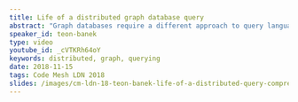 ```yaml
---
title: Life of a distributed graph database query
abstract: "Graph databases require a different approach to query language design. This is a complex problem in itself. On top of that, we would like to support querying a distributed graph database. This talk describes the life of a query in Memgraph. Follow the process from reading a query as a character string, through planning query operations for distributed execution and finally to the execution itself."
speaker_id: teon-banek
type: video
youtube_id: _cVTKRh64oY
keywords: distributed, graph, querying
date: 2018-11-15
tags: Code Mesh LDN 2018
slides: /images/cm-ldn-18-teon-banek-life-of-a-distributed-query-compressed.pdf
---
```


